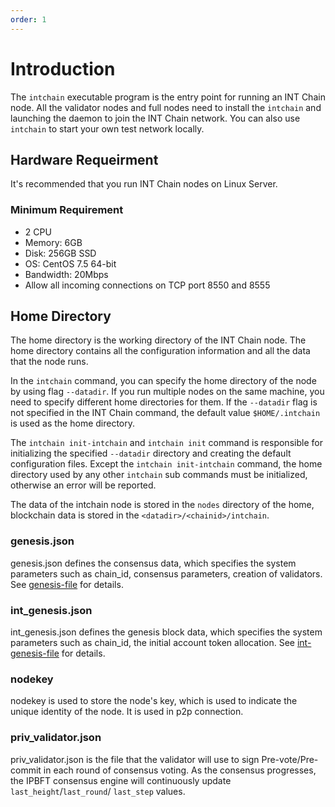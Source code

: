 ```yaml
---
order: 1
---
```


# Introduction

The `intchain` executable program is the entry point for running an INT Chain node. 
All the validator nodes and full nodes need to install the `intchain` and launching the daemon to join the INT Chain network. 
You can also use `intchain` to start your own test network locally.

## Hardware Requeirment

It's recommended that you run INT Chain nodes on Linux Server.

### Minimum Requirement

- 2 CPU
- Memory: 6GB
- Disk: 256GB SSD
- OS: CentOS 7.5 64-bit
- Bandwidth: 20Mbps
- Allow all incoming connections on TCP port 8550 and 8555

## Home Directory

The home directory is the working directory of the INT Chain node. The home directory contains all the configuration information and all the data that the node runs.

In the `intchain` command, you can specify the home directory of the node by using flag `--datadir`. 
If you run multiple nodes on the same machine, you need to specify different home directories for them. 
If the `--datadir` flag is not specified in the INT Chain command, the default value `$HOME/.intchain` is used as the home directory.

The `intchain init-intchain` and `intchain init` command is responsible for initializing the specified `--datadir` directory and creating the default configuration files. 
Except the `intchain init-intchain` command, the home directory used by any other `intchain` sub commands must be initialized, otherwise an error will be reported.

The data of the intchain node is stored in the `nodes` directory of the home, blockchain data is stored in the `<datadir>/<chainid>/intchain`.


### genesis.json

genesis.json defines the consensus data, which specifies the system parameters such as chain_id, consensus parameters, creation of validators. 
See [genesis-file](../concepts/3-genesis-file.md) for details.


### int_genesis.json

int_genesis.json defines the genesis block data, which specifies the system parameters such as chain_id, the initial account token allocation. 
See [int-genesis-file](../concepts/3-genesis-file.md) for details.


### nodekey

nodekey is used to store the node's key, which is used to indicate the unique identity of the node. It is used in p2p connection.

### priv_validator.json

priv_validator.json is the file that the validator will use to sign Pre-vote/Pre-commit in each round of consensus voting. 
As the consensus progresses, the IPBFT consensus engine will continuously update `last_height`/`last_round`/ `last_step` values.


